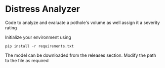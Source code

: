# Distress Analyzer

Code to analyze and evaluate a pothole's volume as well assign it a severity rating

Initialize your environment using 

`pip install -r requirements.txt`

The model can be downloaded from the releases section. Modify the path to the file as required
